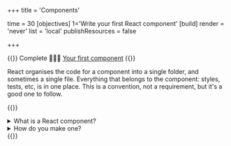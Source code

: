 +++
title = 'Components'

time = 30
[objectives]
    1='Write your first React component'
[build]
  render = 'never'
  list = 'local'
  publishResources = false

+++

{{<note type="narrative" title="React Learn">}}
Complete 🧑🏾‍🎓 [Your first component](https://react.dev/learn/your-first-component)
{{</note>}}

React organises the code for a component into a single folder, and sometimes a single file. Everything that belongs to the component: styles, tests, etc, is in one place. This is a convention, not a requirement, but it's a good one to follow.

{{<note type="question" title="Check your understanding">}}

<details><summary>What is a React component?</summary>
Like any component, a React component is a self-contained piece of code that can be reused in different places.
</details>
<details><summary>How do you make one?</summary>
You write a JavaScript function that returns JSX.
</details>
{{</note>}}
